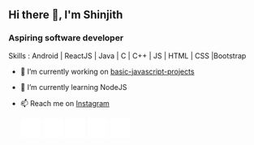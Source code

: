 ## Hi there 👋, I'm Shinjith
### Aspiring software developer

Skills : Android | ReactJS | Java | C | C++ | JS | HTML | CSS |Bootstrap 

- 🔭 I’m currently working on [basic-javascript-projects](https://github.com/shinjith-dev/basic-javscript-projects) 
- 🌱 I’m currently learning NodeJS 
- 📫 Reach me on [Instagram](https://www.instagram.com/shinjith_/)

   [<img src='src\twitter.png' alt='twitter' height='40'>](https://twitter.com/rshinjith)  [<img src='src/github.png' alt='github' height='40'>](https://github.com/WhiteWolfDot)  [<img src='src\instagram.png' alt='instagram' height='40'>](https://www.instagram.com/shinjith_/)  [<img src='src\facebook.png' alt='facebook' height='40'>](https://www.facebook.com/shinjith.kanhangad)  [<img src='src\linkedin.png' alt='linkedin' height='40'>](https://in.linkedin.com/in/shinjithkanhangad)
